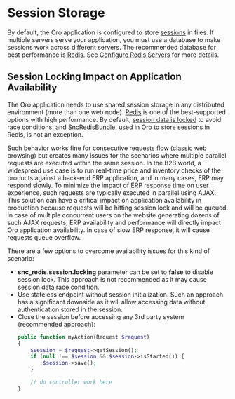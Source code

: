 <a id="backend-session-storage"></a>

# Session Storage

By default, the Oro application is configured to store <a href="https://www.php.net/manual/en/intro.session.php" target="_blank">sessions</a> in files. If multiple servers serve your application, you must use a database to make sessions work across different servers. The recommended database
for best performance is <a href="https://redis.io/" target="_blank">Redis</a>. See [Configure Redis Servers](../../../bundles/platform/RedisConfigBundle/configure-redis-servers.md#bundle-docs-platform-redis-bundle-configure-servers)
for more details.

## Session Locking Impact on Application Availability

The Oro application needs to use shared session storage in any distributed environment (more than one web node). <a href="https://redis.io/" target="_blank">Redis</a> is one of the best-supported options with high performance. By default, <a href="https://www.php.net/manual/en/features.session.security.management.php#features.session.security.management.session-locking" target="_blank">session data is locked</a> to avoid race conditions, and <a href="https://github.com/snc/SncRedisBundle" target="_blank">SncRedisBundle</a>, used in Oro to store sessions in Redis, is not an exception.

Such behavior works fine for consecutive requests flow (classic web browsing) but creates many issues for the scenarios where multiple parallel requests are executed within the same session. In the B2B world, a widespread use case is to run real-time price and inventory checks of the products against a back-end ERP application, and in many cases, ERP may respond slowly. To minimize the impact of ERP response time on user experience, such requests are typically executed in parallel using AJAX. This solution can have a critical impact on application availability in production because requests will be hitting session lock and will be queued. In case of multiple concurrent users on the website generating dozens of such AJAX requests, ERP availability and performance will directly impact Oro application availability. In case of slow ERP response, it will cause requests queue overflow.

There are a few options to overcome availability issues for this kind of scenario:

* **snc_redis.session.locking** parameter can be set to **false** to disable session lock. This approach is not recommended as it may cause session data race condition.
* Use stateless endpoint without session initialization. Such an approach has a significant downside as it will allow accessing data without authentication stored in the session.
* Close the session before accessing any 3rd party system (recommended approach):
  ```php
  public function myAction(Request $request)
  {
      $session = $request->getSession();
      if (null !== $session && $session->isStarted()) {
          $session->save();
      }

      // do controller work here
  }
  ```

<!-- Frontend -->
